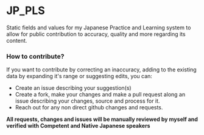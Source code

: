 # JP_PLS
Static fields and values for my Japanese Practice and Learning system to allow for public contribution to accuracy, quality and more regarding its content.

### How to contribute?

If you want to contribute by correcting an inaccuracy, adding to the existing data by expanding it's range or suggesting edits, you can:
- Create an issue describing your suggestion(s)
- Create a fork, make your changes and make a pull request along an issue describing your changes, source and process for it.
- Reach out for any non direct github changes and requests.

**All requests, changes and issues will be manually reviewed by myself and verified with Competent and Native Japanese speakers**

